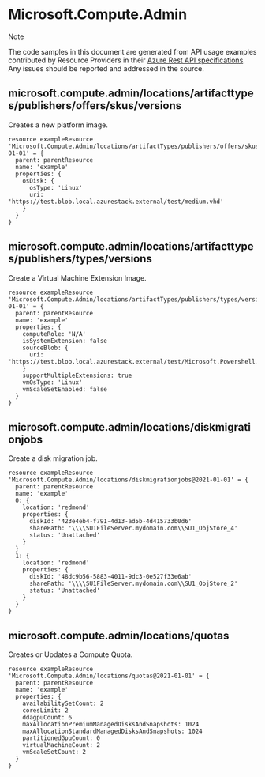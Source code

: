 # Microsoft.Compute.Admin
  
> [!NOTE]
> The code samples in this document are generated from API usage examples contributed by Resource Providers in their [Azure Rest API specifications](https://github.com/Azure/azure-rest-api-specs). Any issues should be reported and addressed in the source.


## microsoft.compute.admin/locations/artifacttypes/publishers/offers/skus/versions

Creates a new platform image.
```bicep
resource exampleResource 'Microsoft.Compute.Admin/locations/artifactTypes/publishers/offers/skus/versions@2021-01-01' = {
  parent: parentResource 
  name: 'example'
  properties: {
    osDisk: {
      osType: 'Linux'
      uri: 'https://test.blob.local.azurestack.external/test/medium.vhd'
    }
  }
}
```

## microsoft.compute.admin/locations/artifacttypes/publishers/types/versions

Create a Virtual Machine Extension Image.
```bicep
resource exampleResource 'Microsoft.Compute.Admin/locations/artifactTypes/publishers/types/versions@2021-01-01' = {
  parent: parentResource 
  name: 'example'
  properties: {
    computeRole: 'N/A'
    isSystemExtension: false
    sourceBlob: {
      uri: 'https://test.blob.local.azurestack.external/test/Microsoft.Powershell.DSC_2.19.0.0.zip'
    }
    supportMultipleExtensions: true
    vmOsType: 'Linux'
    vmScaleSetEnabled: false
  }
}
```

## microsoft.compute.admin/locations/diskmigrationjobs

Create a disk migration job.
```bicep
resource exampleResource 'Microsoft.Compute.Admin/locations/diskmigrationjobs@2021-01-01' = {
  parent: parentResource 
  name: 'example'
  0: {
    location: 'redmond'
    properties: {
      diskId: '423e4eb4-f791-4d13-ad5b-4d415733b0d6'
      sharePath: '\\\\SU1FileServer.mydomain.com\\SU1_ObjStore_4'
      status: 'Unattached'
    }
  }
  1: {
    location: 'redmond'
    properties: {
      diskId: '48dc9b56-5883-4011-9dc3-0e527f33e6ab'
      sharePath: '\\\\SU1FileServer.mydomain.com\\SU1_ObjStore_2'
      status: 'Unattached'
    }
  }
}
```

## microsoft.compute.admin/locations/quotas

Creates or Updates a Compute Quota.
```bicep
resource exampleResource 'Microsoft.Compute.Admin/locations/quotas@2021-01-01' = {
  parent: parentResource 
  name: 'example'
  properties: {
    availabilitySetCount: 2
    coresLimit: 2
    ddagpuCount: 6
    maxAllocationPremiumManagedDisksAndSnapshots: 1024
    maxAllocationStandardManagedDisksAndSnapshots: 1024
    partitionedGpuCount: 0
    virtualMachineCount: 2
    vmScaleSetCount: 2
  }
}
```
